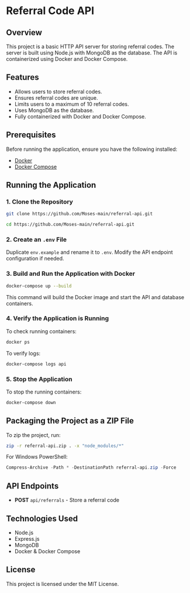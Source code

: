 # Referral Code API

## Overview

This project is a basic HTTP API server for storing referral codes. The server is built using Node.js with MongoDB as the database. The API is containerized using Docker and Docker Compose.

## Features

- Allows users to store referral codes.
- Ensures referral codes are unique.
- Limits users to a maximum of 10 referral codes.
- Uses MongoDB as the database.
- Fully containerized with Docker and Docker Compose.

## Prerequisites

Before running the application, ensure you have the following installed:

- [Docker](https://www.docker.com/get-started)
- [Docker Compose](https://docs.docker.com/compose/install/)

## Running the Application

### 1. Clone the Repository

```sh
git clone https://github.com/Moses-main/referral-api.git

cd https://github.com/Moses-main/referral-api.git
```

### 2. Create an `.env` File

Duplicate `env.example` and rename it to `.env`. Modify the API endpoint configuration if needed.

### 3. Build and Run the Application with Docker

```sh
docker-compose up --build
```

This command will build the Docker image and start the API and database containers.

### 4. Verify the Application is Running

To check running containers:

```sh
docker ps
```

To verify logs:

```sh
docker-compose logs api
```

### 5. Stop the Application

To stop the running containers:

```sh
docker-compose down
```

## Packaging the Project as a ZIP File

To zip the project, run:

```sh
zip -r referral-api.zip . -x "node_modules/*"
```

For Windows PowerShell:

```powershell
Compress-Archive -Path * -DestinationPath referral-api.zip -Force
```

## API Endpoints

- **POST** `api/referrals` - Store a referral code

## Technologies Used

- Node.js
- Express.js
- MongoDB
- Docker & Docker Compose

## License

This project is licensed under the MIT License.

